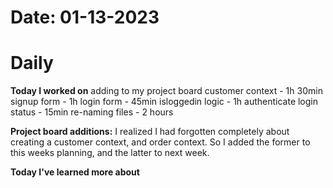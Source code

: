 # Date: 01-13-2023

# Daily

**Today I worked on**
adding to my project board
customer context - 1h 30min
signup form - 1h
login form - 45min
isloggedin logic - 1h
authenticate login status - 15min
re-naming files - 2 hours


**Project board additions:** I realized I had forgotten completely about creating a customer context, and order context. So I added the former to this weeks planning, and the latter to next week.


**Today I've learned more about**